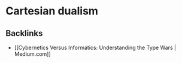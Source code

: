 # Cartesian dualism



<a id="org87f69bd"></a>

## Backlinks

-   [[Cybernetics Versus Informatics: Understanding the Type Wars | Medium.com]]
